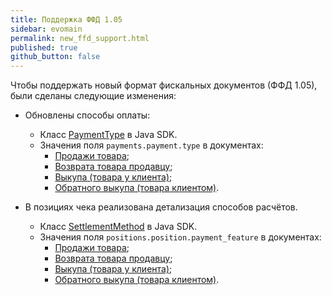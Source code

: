 ```yaml
---
title: Поддержка ФФД 1.05
sidebar: evomain
permalink: new_ffd_support.html
published: true
github_button: false
---
```


Чтобы поддержать новый формат фискальных документов (ФФД 1.05), были сделаны следующие изменения:

* Обновлены способы оплаты:

  * Класс [PaymentType](./integration-library/ru/evotor/framework/payment/PaymentType.html) в Java SDK.
  * Значения поля `payments.payment.type` в документах:
    - [Продажи товара](./docs/beta/rest_sell.html);
    - [Возврата товара продавцу](./docs/beta/rest_payback.html);
    - [Выкупа (товара у клиента)](./docs/beta/rest_buy.html);
    - [Обратного выкупа (товара клиентом)](./docs/beta/rest_buyback.html).

* В позициях чека реализована детализация способов расчётов.

  * Класс [SettlementMethod](./integration-library/ru/evotor/framework/receipt/position/SettlementMethod.html) в Java SDK.
  * Значения поля `positions.position.payment_feature` в документах:
    - [Продажи товара](./docs/beta/rest_sell.html);
    - [Возврата товара продавцу](./docs/beta/rest_payback.html);
    - [Выкупа (товара у клиента)](./docs/beta/rest_buy.html);
    - [Обратного выкупа (товара клиентом)](./docs/beta/rest_buyback.html).
